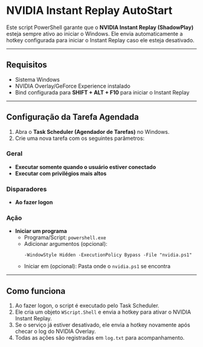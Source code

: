 # NVIDIA Instant Replay AutoStart

Este script PowerShell garante que o **NVIDIA Instant Replay (ShadowPlay)** esteja sempre ativo ao iniciar o Windows. Ele envia automaticamente a hotkey configurada para iniciar o Instant Replay caso ele esteja desativado.

---

## Requisitos

- Sistema Windows
- NVIDIA Overlay/GeForce Experience instalado
- Bind configurada para **SHIFT + ALT + F10** para iniciar o Instant Replay

---

## Configuração da Tarefa Agendada

1. Abra o **Task Scheduler (Agendador de Tarefas)** no Windows.  
2. Crie uma nova tarefa com os seguintes parâmetros:

### Geral
- **Executar somente quando o usuário estiver conectado**  
- **Executar com privilégios mais altos**

### Disparadores
- **Ao fazer logon**

### Ação
- **Iniciar um programa**
  - Programa/Script: `powershell.exe`
  - Adicionar argumentos (opcional):  
    ```text
    -WindowStyle Hidden -ExecutionPolicy Bypass -File "nvidia.ps1"
    ```
  - Iniciar em (opcional): Pasta onde o `nvidia.ps1` se encontra

---

## Como funciona

1. Ao fazer logon, o script é executado pelo Task Scheduler.  
2. Ele cria um objeto `WScript.Shell` e envia a hotkey para ativar o NVIDIA Instant Replay.  
3. Se o serviço já estiver desativado, ele envia a hotkey novamente após checar o log do NVIDIA Overlay.  
4. Todas as ações são registradas em `log.txt` para acompanhamento.

